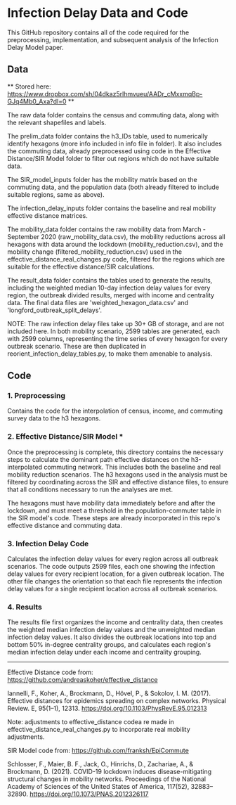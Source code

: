 # Infection Delay Data and Code

This GitHub repository contains all of the code required for the preprocessing, implementation, and subsequent analysis of the Infection Delay Model paper.

## Data 
** Stored here: https://www.dropbox.com/sh/04dkaz5rlhmvueu/AADr_cMxxmqBp-GJq4Mb0_Axa?dl=0 **

The raw data folder contains the census and commuting data, along with the relevant shapefiles and labels. 

The prelim_data folder contains the h3_IDs table, used to numerically identify hexagons (more info included in info file in folder). It also includes the commuting data, already preprocessed using code in the Effective Distance/SIR Model folder to filter out regions which do not have suitable data. 

The SIR_model_inputs folder has the mobility matrix based on the commuting data, and the population data (both already filtered to include suitable regions, same as above).

The infection_delay_inputs folder contains the baseline and real mobility effective distance matrices. 

The mobility_data folder contains the raw mobility data from March - September 2020 (raw_mobility_data.csv), the mobility reductions across all hexagons with data around the lockdown (mobility_reduction.csv), and the mobility change (filtered_mobility_reduction.csv) used in the effective_distance_real_changes.py code, filtered for the regions which are suitable for the effective distance/SIR calculations. 

The result_data folder contains the tables used to generate the results, including the weighted median 10-day infection delay values for every region, the outbreak divided results, merged with income and centrality data. The final data files are 'weighted_hexagon_data.csv' and 'longford_outbreak_split_delays'.

NOTE: The raw infection delay files take up 30+ GB of storage, and are not included here. In both mobility scenario, 2599 tables are generated, each with 2599 columns, representing the time series of every hexagon for every outbreak scenario. These are then duplicated in reorient_infection_delay_tables.py, to make them amenable to analysis.


## Code

### 1. Preprocessing

Contains the code for the interpolation of census, income, and commuting survey data to the h3 hexagons.

### 2. Effective Distance/SIR Model *


Once the preprocessing is complete, this directory contains the necessary steps to calculate the dominant path effective distances on the h3-interpolated commuting network. This includes both the baseline and real mobility reduction scenarios. The h3 hexagons used in the analysis must be filtered by coordinating across the SIR and effective distance files, to ensure that all conditions necessary to run the analyses are met. 

The hexagons must have mobility data immediately before and after the lockdown, and must meet a threshold in the population-commuter table in the SIR model's code. These steps are already incorporated in this repo's effective distance and commuting data.

### 3. Infection Delay Code

Calculates the infection delay values for every region across all outbreak scenarios. The code outputs 2599 files, each one showing the infection delay values for every recipient location, for a given outbreak location. The other file changes the orientation so that each file represents the infection delay values for a single recipient location across all outbreak scenarios.


### 4. Results

The results file first organizes the income and centrality data, then creates the weighted median infection delay values and the unweighted median infection delay values. It also divides the outbreak locations into top and bottom 50% in-degree centrality groups, and calculates each region's median infection delay under each income and centrality grouping. 

--------------------------------------------------------------------------------------------------
Effective Distance code from: https://github.com/andreaskoher/effective_distance

Iannelli, F., Koher, A., Brockmann, D., Hövel, P., & Sokolov, I. M. (2017). Effective distances for epidemics spreading on complex networks. Physical Review. E, 95(1–1), 12313. https://doi.org/10.1103/PhysRevE.95.012313

Note: adjustments to effective_distance codea re made in effective_distance_real_changes.py to incorporate real mobility adjustments.

SIR Model code from: https://github.com/franksh/EpiCommute

Schlosser, F., Maier, B. F., Jack, O., Hinrichs, D., Zachariae, A., & Brockmann, D. (2021). COVID-19 lockdown induces disease-mitigating structural changes in mobility networks. Proceedings of the National Academy of Sciences of the United States of America, 117(52), 32883–32890. https://doi.org/10.1073/PNAS.2012326117
